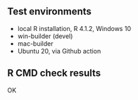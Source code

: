 ## Test environments

* local R installation, R 4.1.2, Windows 10
* win-builder (devel)
* mac-builder
* Ubuntu 20, via Github action

## R CMD check results

OK
